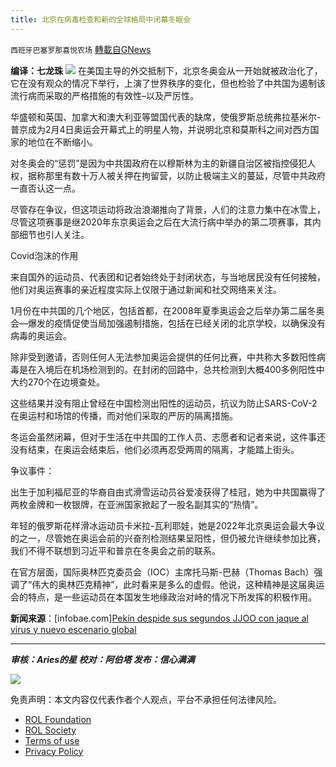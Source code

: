 ```yaml
---
title: 北京在病毒检查和新的全球格局中闭幕冬眠会
---
```

`西班牙巴塞罗那喜悦农场` [轉載自GNews](https://gnews.org/zh-hans/2043687/)

**编译：七龙珠**
![](https://assets.gnews.org/wp-content/uploads/2022/02/image-1099.png)
在美国主导的外交抵制下，北京冬奥会从一开始就被政治化了，它在没有观众的情况下举行，上演了世界秩序的变化，但也检验了中共国为遏制该流行病而采取的严格措施的有效性–以及严厉性。

华盛顿和英国、加拿大和澳大利亚等盟国代表的缺席，使俄罗斯总统弗拉基米尔-普京成为2月4日奥运会开幕式上的明星人物，并说明北京和莫斯科之间对西方国家的地位在不断缩小。

对冬奥会的“惩罚”是因为中共国政府在以穆斯林为主的新疆自治区被指控侵犯人权，据称那里有数十万人被关押在拘留营，以防止极端主义的蔓延，尽管中共政府一直否认这一点。

尽管存在争议，但这项运动将政治浪潮推向了背景，人们的注意力集中在冰雪上，尽管这项赛事是继2020年东京奥运会之后在大流行病中举办的第二项赛事，其内部细节也引人关注。

Covid泡沫的作用

来自国外的运动员、代表团和记者始终处于封闭状态，与当地居民没有任何接触，他们对奥运赛事的亲近程度实际上仅限于通过新闻和社交网络来关注。

1月份在中共国的几个地区，包括首都，在2008年夏季奥运会之后举办第二届冬奥会—爆发的疫情促使当局加强遏制措施，包括在已经关闭的北京学校，以确保没有病毒的奥运会。

除非受到邀请，否则任何人无法参加奥运会提供的任何比赛，中共称大多数阳性病毒是在入境后在机场检测到的。在封闭的回路中，总共检测到大概400多例阳性中大约270个在边境查处。

这些结果并没有阻止曾经在中国检测出阳性的运动员，抗议为防止SARS-CoV-2在奥运村和场馆的传播，而对他们采取的严厉的隔离措施。

冬运会虽然闭幕，但对于生活在中共国的工作人员、志愿者和记者来说，这件事还没有结束，在奥运会结束后，他们必须再忍受两周的隔离，才能踏上街头。

争议事件：

出生于加利福尼亚的华裔自由式滑雪运动员谷爱凌获得了桂冠，她为中共国赢得了两枚金牌和一枚银牌，在亚洲国家掀起了一股名副其实的“热情”。

年轻的俄罗斯花样滑冰运动员卡米拉-瓦利耶娃，她是2022年北京奥运会最大争议的之一，尽管她在奥运会前的兴奋剂检测结果呈阳性，但仍被允许继续参加比赛，我们不得不联想到习近平和普京在冬奥会之前的联系。

在官方层面，国际奥林匹克委员会（IOC）主席托马斯-巴赫（Thomas Bach）强调了“伟大的奥林匹克精神”，此时看来是多么的虚假。他说，这种精神是这届奥运会的特点，是一些运动员在本国发生地缘政治对峙的情况下所发挥的积极作用。

**新闻来源**：[infobae.com][Pekín despide sus segundos JJOO con jaque al virus y nuevo escenario global](https://www.infobae.com/america/agencias/2022/02/20/pekin-despide-sus-segundos-jjoo-con-jaque-al-virus-y-nuevo-escenario-global-2/)

* * *

***审核：Aries的星
校对：阿伯塔
发布：信心满满***

![](https://assets.gnews.org/wp-content/uploads/2022/02/西喜-6.jpeg)

 

免责声明：本文内容仅代表作者个人观点，平台不承担任何法律风险。

- [ROL Foundation](https://rolfoundation.org/)
- [ROL Society](https://rolsociety.org/)
- [Terms of use](https://gnews.org/terms-of-use-3/)
- [Privacy Policy](https://gnews.org/privacy-policy/)
